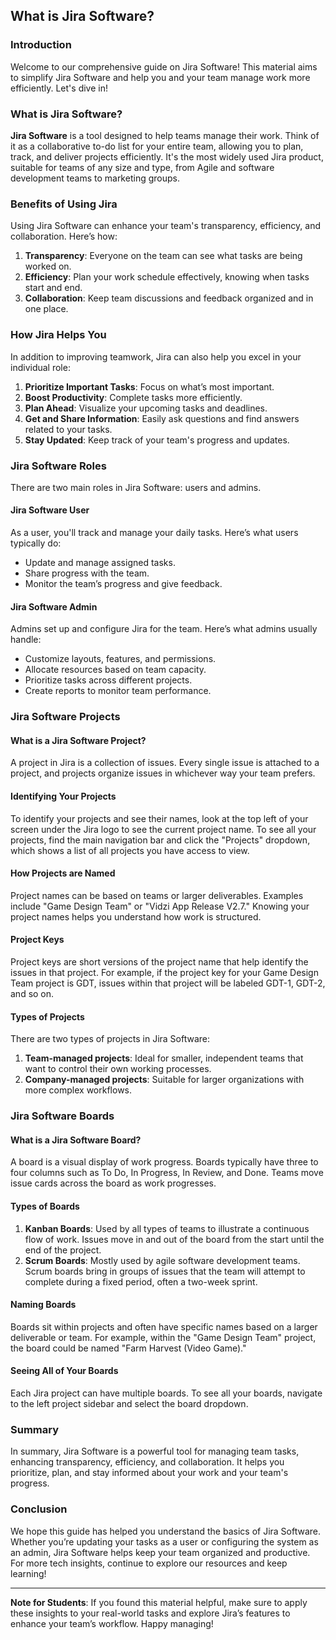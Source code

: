 ## What is Jira Software?

### Introduction
Welcome to our comprehensive guide on Jira Software! This material aims to simplify Jira Software and help you and your team manage work more efficiently. Let's dive in!

### What is Jira Software?

**Jira Software** is a tool designed to help teams manage their work. Think of it as a collaborative to-do list for your entire team, allowing you to plan, track, and deliver projects efficiently. It's the most widely used Jira product, suitable for teams of any size and type, from Agile and software development teams to marketing groups.

### Benefits of Using Jira

Using Jira Software can enhance your team's transparency, efficiency, and collaboration. Here’s how:

1. **Transparency**: Everyone on the team can see what tasks are being worked on.
2. **Efficiency**: Plan your work schedule effectively, knowing when tasks start and end.
3. **Collaboration**: Keep team discussions and feedback organized and in one place.

### How Jira Helps You

In addition to improving teamwork, Jira can also help you excel in your individual role:

1. **Prioritize Important Tasks**: Focus on what’s most important.
2. **Boost Productivity**: Complete tasks more efficiently.
3. **Plan Ahead**: Visualize your upcoming tasks and deadlines.
4. **Get and Share Information**: Easily ask questions and find answers related to your tasks.
5. **Stay Updated**: Keep track of your team's progress and updates.

### Jira Software Roles

There are two main roles in Jira Software: users and admins.

#### Jira Software User

As a user, you'll track and manage your daily tasks. Here’s what users typically do:

- Update and manage assigned tasks.
- Share progress with the team.
- Monitor the team’s progress and give feedback.

#### Jira Software Admin

Admins set up and configure Jira for the team. Here’s what admins usually handle:

- Customize layouts, features, and permissions.
- Allocate resources based on team capacity.
- Prioritize tasks across different projects.
- Create reports to monitor team performance.

### Jira Software Projects

#### What is a Jira Software Project?

A project in Jira is a collection of issues. Every single issue is attached to a project, and projects organize issues in whichever way your team prefers.

#### Identifying Your Projects

To identify your projects and see their names, look at the top left of your screen under the Jira logo to see the current project name. To see all your projects, find the main navigation bar and click the "Projects" dropdown, which shows a list of all projects you have access to view.

#### How Projects are Named

Project names can be based on teams or larger deliverables. Examples include "Game Design Team" or "Vidzi App Release V2.7." Knowing your project names helps you understand how work is structured.

#### Project Keys

Project keys are short versions of the project name that help identify the issues in that project. For example, if the project key for your Game Design Team project is GDT, issues within that project will be labeled GDT-1, GDT-2, and so on.

#### Types of Projects

There are two types of projects in Jira Software:
1. **Team-managed projects**: Ideal for smaller, independent teams that want to control their own working processes.
2. **Company-managed projects**: Suitable for larger organizations with more complex workflows.

### Jira Software Boards

#### What is a Jira Software Board?

A board is a visual display of work progress. Boards typically have three to four columns such as To Do, In Progress, In Review, and Done. Teams move issue cards across the board as work progresses.

#### Types of Boards

1. **Kanban Boards**: Used by all types of teams to illustrate a continuous flow of work. Issues move in and out of the board from the start until the end of the project.
2. **Scrum Boards**: Mostly used by agile software development teams. Scrum boards bring in groups of issues that the team will attempt to complete during a fixed period, often a two-week sprint.

#### Naming Boards

Boards sit within projects and often have specific names based on a larger deliverable or team. For example, within the "Game Design Team" project, the board could be named "Farm Harvest (Video Game)."

#### Seeing All of Your Boards

Each Jira project can have multiple boards. To see all your boards, navigate to the left project sidebar and select the board dropdown.

### Summary

In summary, Jira Software is a powerful tool for managing team tasks, enhancing transparency, efficiency, and collaboration. It helps you prioritize, plan, and stay informed about your work and your team's progress.

### Conclusion

We hope this guide has helped you understand the basics of Jira Software. Whether you’re updating your tasks as a user or configuring the system as an admin, Jira Software helps keep your team organized and productive. For more tech insights, continue to explore our resources and keep learning!

---

**Note for Students**: If you found this material helpful, make sure to apply these insights to your real-world tasks and explore Jira’s features to enhance your team’s workflow. Happy managing!
